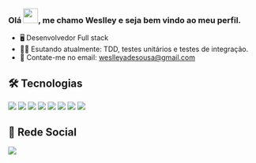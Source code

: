 ### Olá <a target="_blank" rel="noopener noreferrer" href="https://raw.githubusercontent.com/kaueMarques/kaueMarques/master/hi.gif"><img src="https://raw.githubusercontent.com/kaueMarques/kaueMarques/master/hi.gif" width="30px" style="max-width: 100%;"></a>, me chamo Weslley e seja bem vindo ao meu perfil.

- 🖥️ Desenvolvedor Full stack
- 👨‍🎓 Esutando atualmente: TDD, testes unitários e testes de integração.
- 📧 Contate-me no email: weslleyadesousa@gmail.com

<h2>🛠️ Tecnologias</h2>
<div style="display:inline-block">
  <img src="https://img.shields.io/badge/PHP-777BB4?style=for-the-badge&logo=php&logoColor=white">
  <img src="https://img.shields.io/badge/Laravel-FF2D20?style=for-the-badge&logo=laravel&logoColor=white">
  <img src="https://img.shields.io/badge/JavaScript-F7DF1E?style=for-the-badge&logo=javascript&logoColor=black">
  <img src="https://img.shields.io/badge/React-20232A?style=for-the-badge&logo=react&logoColor=61DAFB">
  <img src="https://img.shields.io/badge/TypeScript-007ACC?style=for-the-badge&logo=typescript&logoColor=white">
  <img src="https://img.shields.io/badge/MySQL-00000F?style=for-the-badge&logo=mysql&logoColor=white">
  <img src="https://img.shields.io/badge/HTML5-E34F26?style=for-the-badge&logo=html5&logoColor=white">
  <img src="https://img.shields.io/badge/CSS3-1572B6?style=for-the-badge&logo=css3&logoColor=white">
 </div>
 
 <h2>👨 Rede Social</h2>
 <div style="display:inline-block">
  <a href="https://www.linkedin.com/in/weslley-leite/" target="_blank">
     <img src="https://img.shields.io/badge/LinkedIn-0077B5?style=for-the-badge&logo=linkedin&logoColor=white">
  </a>

 </div>
